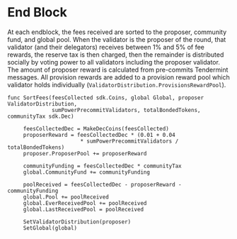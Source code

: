 # End Block

At each endblock, the fees received are sorted to the proposer, community fund,
and global pool.  When the validator is the proposer of the round, that
validator (and their delegators) receives between 1% and 5% of fee rewards, the
reserve tax is then charged, then the remainder is distributed socially by
voting power to all validators including the proposer validator.  The amount of
proposer reward is calculated from pre-commits Tendermint messages. All
provision rewards are added to a provision reward pool which validator holds
individually (`ValidatorDistribution.ProvisionsRewardPool`). 

```
func SortFees(feesCollected sdk.Coins, global Global, proposer ValidatorDistribution, 
              sumPowerPrecommitValidators, totalBondedTokens, communityTax sdk.Dec)

     feesCollectedDec = MakeDecCoins(feesCollected)
     proposerReward = feesCollectedDec * (0.01 + 0.04 
                       * sumPowerPrecommitValidators / totalBondedTokens)
     proposer.ProposerPool += proposerReward
     
     communityFunding = feesCollectedDec * communityTax
     global.CommunityFund += communityFunding
     
     poolReceived = feesCollectedDec - proposerReward - communityFunding
     global.Pool += poolReceived
     global.EverReceivedPool += poolReceived
     global.LastReceivedPool = poolReceived

     SetValidatorDistribution(proposer)
     SetGlobal(global)
```
